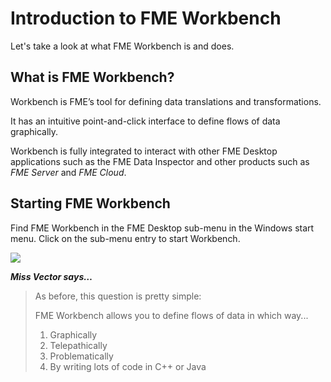 # Introduction to FME Workbench #
Let's take a look at what FME Workbench is and does.

## What is FME Workbench? ##
Workbench is FME’s tool for defining data translations and transformations.

It has an intuitive point-and-click interface to define flows of data graphically.

Workbench is fully integrated to interact with other FME Desktop applications such as the FME Data Inspector and other products such as *FME Server* and *FME Cloud*.

## Starting FME Workbench ##
Find FME Workbench in the FME Desktop sub-menu in the Windows start menu. Click on the sub-menu entry to start Workbench.

![](https://raw.githubusercontent.com/FMEEvangelist/FME-Desktop-Basic-Training-Manual-Images/master/Img1.6.StartingWorkbench.png)

***Miss Vector says…***

> As before, this question is pretty simple: 
> 
> FME Workbench allows you to define flows of data in which way...
>
> 1. Graphically
> 2. Telepathically
> 3. Problematically
> 4. By writing lots of code in C++ or Java
